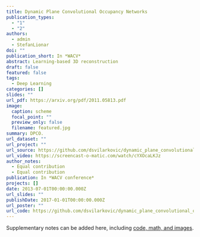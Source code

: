 ```yaml
---
title: Dynamic Plane Convolutional Occupancy Networks
publication_types:
  - "1"
  - "2"
authors:
  - admin
  - StefanLionar
doi: ""
publication_short: In *WACV*
abstract: Learning-based 3D reconstruction
draft: false
featured: false
tags:
  - Deep Learning
categories: []
slides: ""
url_pdf: https://arxiv.org/pdf/2011.05813.pdf
image:
  caption: scheme
  focal_point: ""
  preview_only: false
  filename: featured.jpg
summary: DPCO.
url_dataset: ""
url_project: ""
url_source: https://github.com/dsvilarkovic/dynamic_plane_convolutional_onet
url_video: https://screencast-o-matic.com/watch/cYXOcaLKJz
author_notes:
  - Equal contribution
  - Equal contribution
publication: In *WACV conference*
projects: []
date: 2013-07-01T00:00:00.000Z
url_slides: ""
publishDate: 2017-01-01T00:00:00.000Z
url_poster: ""
url_code: https://github.com/dsvilarkovic/dynamic_plane_convolutional_onet
---
```


<!-- ![itsc19_thumbnail](/publication/example/dpco.jpg "ITSC_19_thumbnail") -->


Supplementary notes can be added here, including [code, math, and images](https://wowchemy.com/docs/writing-markdown-latex/).
